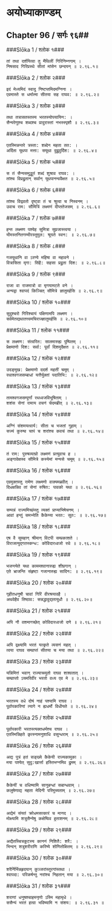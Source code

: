 अयोध्याकाण्डम्
===============================


## Chapter 96  / सर्गः ९६##


###Slōka 1 / श्लोक १###


    तां तथा दर्शयित्वा तु मैथिलीं गिरिनिम्नगाम् ।
    निषसाद गिरिप्रस्थे सीतां मांसेन छन्दयन् ॥ २.९६.१॥


###Slōka 2 / श्लोक २###


    इदं मेध्यमिदं स्वादु निष्टप्तमिदमग्निना ।
    एवमास्ते स धर्मात्मा सीतया सह राघव: ॥ २.९६.२॥


###Slōka 3 / श्लोक ३###


    तथा तत्रासतस्तस्य भरतस्योपयायिन: ।
    सैन्यरेणुश्च शब्दश्च प्रादुरास्तां नभस्स्पृशौ ॥ २.९६.३॥


###Slōka 4 / श्लोक ४###


    एतस्मिन्नन्तरे त्रस्ता: शब्देन महता तत: ।
    अर्दिता यूथपा मत्ता: सयूथा दुद्रुवुर्दिश: ॥ २.९६.४॥


###Slōka 5 / श्लोक ५###


    स तं सैन्यसमुद्धूतं शब्दं शुश्राव राघव: ।
    तांश्च विप्रद्रुतान् सर्वान् यूथपानन्ववैक्षत ॥ २.९६.५॥


###Slōka 6 / श्लोक ६###


    तांश्च विद्रवतो दृष्ट्वा तं च श्रुत्वा च निस्वनम् ।
    उवाच राम: सौमित्रिं लक्ष्मणं दीप्ततेजसम् ॥ २.९६.६॥


###Slōka 7 / श्लोक ७###


    हन्त लक्ष्मण पश्येह सुमित्रा सुप्रजास्त्वया ।
    भीमस्तनितगम्भीरस्तुमुल: श्रूयते स्वन: ॥ २.९६.७॥


###Slōka 8 / श्लोक ८###


    गजयूथानि वा ऽरण्ये महिषा वा महावने ।
    वित्रासिता मृगा: सिंहै: सहसा प्रद्रुता दिश: ॥ २.९६.८॥


###Slōka 9 / श्लोक ९###


    राजा वा राजमात्रो वा मृगयामटते वने ।
    अन्यद्वा श्वापदं किञ्चित् सौमित्रे ज्ञातुमर्हसि ॥ २.९६.९॥


###Slōka 10 / श्लोक १०###


    सुदुश्चरो गिरिश्चायं पक्षिणामपि लक्ष्मण ।
    सर्वमेतद्यथातत्त्वमचिराज्ज्ञातुमर्हसि ॥ २.९६.१०॥


###Slōka 11 / श्लोक ११###


    स लक्ष्मण: संत्वरित: सालमारुह्य पुष्पितम् ।
    प्रेक्षमाणो दिश: सर्वा: पूर्वां दिशमुदैक्षत ॥ २.९६.११॥


###Slōka 12 / श्लोक १२###


    उदङ्मुख: प्रेक्षमाणो ददर्श महतीं चमूम् ।
    रथाश्वगजसम्बाधां यत्तैर्युक्तां पदातिभि: ॥ २.९६.१२॥


###Slōka 13 / श्लोक १३###


    तामश्वगजसम्पूर्णां रथध्वजविभूषिताम् ।
    शशंस सेनां रामाय वचनं चेदमब्रीत् ॥ २.९६.१३॥


###Slōka 14 / श्लोक १४###


    अग्निं संशमयत्वार्य: सीता च भजतां गुहाम् ।
    सज्यं कुरुष्व चापं च शरांश्च कवचं तथा ॥ २.९६.१४॥


###Slōka 15 / श्लोक १५###


    तं राम: पुरुषव्याघ्रो लक्ष्मणं प्रत्युवाच ह ।
    अङ्गावेक्षस्व सौमित्रे कस्येमां मन्यसे चमूम् ॥ २.९६.१५॥


###Slōka 16 / श्लोक १६###


    एवमुक्तस्तु रामेण लक्ष्मणो वाक्यमब्रवीत् ।
    दिधक्षन्निव तां सेनां रुषित: पावको यथा ॥ २.९६.१६॥


###Slōka 17 / श्लोक १७###


    सम्पन्नं राज्यमिच्छंस्तु व्यक्तं प्राप्याभिषेचनम् ।
    आवां हन्तुं समभ्येति कैकेय्या भरत: सुत: ॥ २.९६.१७॥


###Slōka 18 / श्लोक १८###


    एष वै सुमहान् श्रीमान् विटपी सम्प्रकाशते ।
    विराजत्युद्गतस्कन्ध: कोविदारध्वजो रथे ॥ २.९६.१८॥


###Slōka 19 / श्लोक १९###


    भजन्त्येते यथा काममश्वानारुह्य शीघ्रगान् ।
    एते भ्राजन्ति संहृष्टा गजानारुह्य सादिन: ॥ २.९६.१९॥


###Slōka 20 / श्लोक २०###


    गृहीतधनुषौ चावां गिरिं वीरश्रयावहै ।
    अथवेहैव तिष्ठाव: सन्नद्धावुद्यतायुधौ ॥ २.९६.२०॥


###Slōka 21 / श्लोक २१###


    अपि नौ वशमागच्छेत् कोविदारध्वजो दणे ॥ २.९६.२१॥


###Slōka 22 / श्लोक २२###


    अपि द्रक्ष्यामि भरतं यत्कृते व्यसनं महत् ।
    त्वया राघव सम्प्राप्तं सीतया च मया तथा ॥ २.९६.२२॥


###Slōka 23 / श्लोक २३###


    यन्निमित्तं भवान् राज्याच्च्युतो राघव शाश्वतात् ।
    सम्प्राप्तो ऽयमरिर्वीर भरतो वध्य एव मे ॥ २.९६.२३॥


###Slōka 24 / श्लोक २४###


    भरतस्य वधे दोषं नाहं पश्यामि राघव ।
    पूर्वापकारिणां त्यागे न ह्यधर्मो विधीयते ॥ २.९६.२४॥


###Slōka 25 / श्लोक २५###


    पूर्वापकारी भरतस्त्यक्तधर्मश्च राघव ।
    एतस्मिन्निहते कृत्स्नामनुशाधि वसुन्धराम् ॥ २.९६.२५॥


###Slōka 26 / श्लोक २६###


    अद्य पुत्रं हतं सङ्ख्ये कैकेयी राज्यकामुका ।
    मया पश्येत् सुदु:खार्त्ता हस्तिभग्नमिव द्रुमम् ॥ २.९६.२६॥


###Slōka 27 / श्लोक २७###


    कैकेयीं च वधिष्यामि सानुबन्धां सबान्धवाम् ।
    कलुषेणाद्य महता मेदिनी परिमुच्यताम् ॥ २.९६.२७॥


###Slōka 28 / श्लोक २८###


    अद्येमं संयतं क्रोधमसत्कारं च मानद ।
    मोक्ष्यामि शत्रुसैन्येषु कक्षेष्विव हुताशनम् ॥ २.९६.२८॥


###Slōka 29 / श्लोक २९###


    अद्यैतच्चित्रकूटस्य काननं निशितै: शरै: ।
    भिन्दन् शत्रुशरीराणि करिष्ये शोणितोक्षितम् ॥ २.९६.२९॥


###Slōka 30 / श्लोक ३०###


    शरैर्निर्भिन्नहृदयान् कुञ्जरांस्तुरगांस्तथा ।
    श्वापदा: परिकर्षन्तु नरांश्च निहतान् मया ॥ २.९६.३०॥


###Slōka 31 / श्लोक ३१###


    शराणां धनुषश्चाहमनृणो ऽस्मि महामृधे ।
    ससैन्यं भरतं हत्वा भविष्यामि न संशय: ॥ २.९६.३१ ॥


